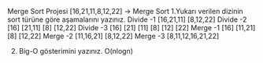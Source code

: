 Merge Sort Projesi
[16,21,11,8,12,22] -> Merge Sort
1.Yukarı verilen dizinin sort türüne göre aşamalarını yazınız.
Divide -1  [16,21,11] [8,12,22]
Divide -2  [16] [21,11] [8] [12,22]
Divide -3  [16] [21] [11] [8] [12] [22]
Merge -1  [16] [11,21] [8] [12,22]
Merge -2  [11,16,21] [8,12,22]
Merge -3  [8,11,12,16,21,22]

2. Big-O gösterimini yazınız.
O(nlogn)
